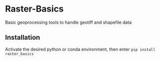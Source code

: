 # Raster-Basics
Basic geoprocessing tools to handle geotiff and shapefile data

## Installation
Activate the desired python or conda environment, then enter `pip install raster_basics`

